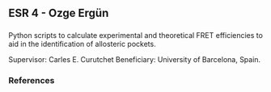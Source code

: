 ## ESR 4 - Ozge Ergün
### 
Python scripts to calculate experimental and theoretical FRET efficiencies to aid in the identification of allosteric pockets. 

Supervisor: Carles E. Curutchet
Beneficiary: University of Barcelona, Spain.  

### References
